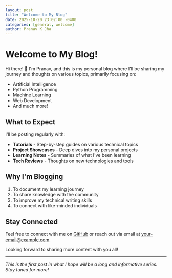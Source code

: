 ```yaml
---
layout: post
title: "Welcome to My Blog"
date: 2025-10-20 23:02:00 -0400
categories: [general, welcome]
author: Pranav K Jha
---
```


# Welcome to My Blog!

Hi there! 👋 I'm Pranav, and this is my personal blog where I'll be sharing my journey and thoughts on various topics, primarily focusing on:

- Artificial Intelligence
- Python Programming
- Machine Learning
- Web Development
- And much more!

## What to Expect

I'll be posting regularly with:

- **Tutorials** - Step-by-step guides on various technical topics
- **Project Showcases** - Deep dives into my personal projects
- **Learning Notes** - Summaries of what I've been learning
- **Tech Reviews** - Thoughts on new technologies and tools

## Why I'm Blogging

1. To document my learning journey
2. To share knowledge with the community
3. To improve my technical writing skills
4. To connect with like-minded individuals

## Stay Connected

Feel free to connect with me on [GitHub](https://github.com/pranav-k-jha) or reach out via email at [your-email@example.com](mailto:your-email@example.com).

Looking forward to sharing more content with you all!

---
*This is the first post in what I hope will be a long and informative series. Stay tuned for more!*
